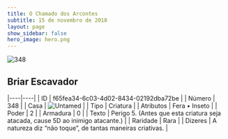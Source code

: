 ```yaml
---
title: O Chamado dos Arcontes
subtitle: 15 de novembro de 2018
layout: page
show_sidebar: false
hero_image: hero.png
---
```


![348](https://cdn.keyforgegame.com/media/card_front/pt/341_348_X9R7J6J64H38_pt.png)

## Briar Escavador

|----|----|
| ID | f65fea34-6c03-4d02-8434-02192dba72be |
| Número | 348 |
| Casa | ![Untamed](https://archonarcana.com/images/thumb/b/bd/Untamed.png/22px-Untamed.png "Indomados") |
| Tipo | Criatura |
| Atributos | Fera • Inseto |
| Poder | 2 |
| Armadura | 0 |
| Texto | Perigo 5. (Antes que esta criatura seja atacada, cause 5D ao inimigo atacante.) |
| Raridade | Rara |
| Dizeres | A natureza diz “não toque”,  de tantas maneiras criativas. |
